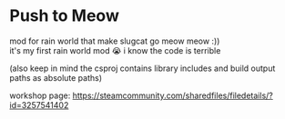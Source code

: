 # Push to Meow
mod for rain world that make slugcat go meow meow :))  
it's my first rain world mod :sob: i know the code is terrible  
  
(also keep in mind the csproj contains library includes and build output paths as absolute paths)  
  
workshop page: https://steamcommunity.com/sharedfiles/filedetails/?id=3257541402
